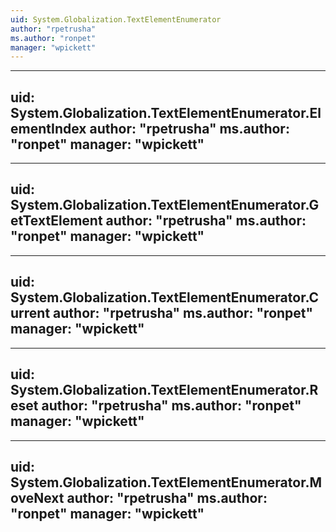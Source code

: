 ```yaml
---
uid: System.Globalization.TextElementEnumerator
author: "rpetrusha"
ms.author: "ronpet"
manager: "wpickett"
---
```


---
uid: System.Globalization.TextElementEnumerator.ElementIndex
author: "rpetrusha"
ms.author: "ronpet"
manager: "wpickett"
---

---
uid: System.Globalization.TextElementEnumerator.GetTextElement
author: "rpetrusha"
ms.author: "ronpet"
manager: "wpickett"
---

---
uid: System.Globalization.TextElementEnumerator.Current
author: "rpetrusha"
ms.author: "ronpet"
manager: "wpickett"
---

---
uid: System.Globalization.TextElementEnumerator.Reset
author: "rpetrusha"
ms.author: "ronpet"
manager: "wpickett"
---

---
uid: System.Globalization.TextElementEnumerator.MoveNext
author: "rpetrusha"
ms.author: "ronpet"
manager: "wpickett"
---
